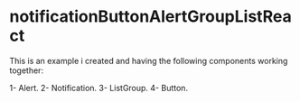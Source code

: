 # notificationButtonAlertGroupListReact

This is an example i created and having the following components working together:

1- Alert.
2- Notification.
3- ListGroup.
4- Button.
